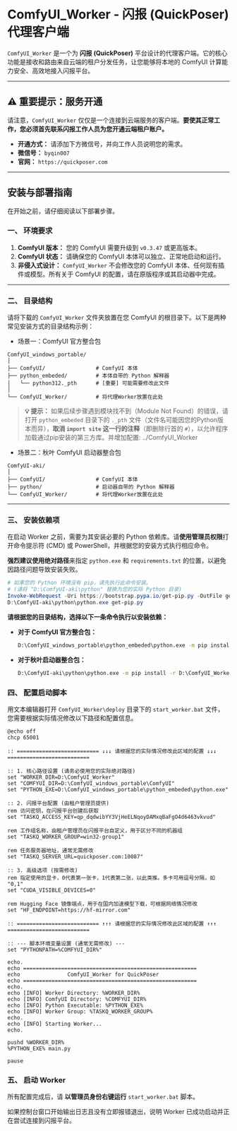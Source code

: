 # **ComfyUI\_Worker - 闪报 (QuickPoser) 代理客户端**

`ComfyUI_Worker` 是一个为 **闪报 (QuickPoser)** 平台设计的代理客户端。它的核心功能是接收和路由来自云端的租户分发任务，让您能够将本地的 ComfyUI 计算能力安全、高效地接入闪报平台。

-----

## **⚠️ 重要提示：服务开通**

请注意，`ComfyUI_Worker` 仅仅是一个连接到云端服务的客户端。**要使其正常工作，您必须首先联系闪报工作人员为您开通云端租户账户。**

  * **开通方式：** 请添加下方微信号，并向工作人员说明您的需求。
  * **微信号：** `byqin007`
  * **官网：** `https://quickposer.com`

-----

## **安装与部署指南**

在开始之前，请仔细阅读以下部署步骤。

### **一、 环境要求**

1.  **ComfyUI 版本：** 您的 ComfyUI 需要升级到 `v0.3.47` 或更高版本。
2.  **ComfyUI 状态：** 请确保您的 ComfyUI 本体可以独立、正常地启动和运行。
3.  **非侵入式设计：** `ComfyUI_Worker` 不会修改您的 ComfyUI 本体、任何现有插件或模型。所有关于 ComfyUI 的配置，请在原版程序或其启动器中完成。

-----

### **二、 目录结构**

请将下载的 `ComfyUI_Worker` 文件夹放置在您 ComfyUI 的根目录下。以下是两种常见安装方式的目录结构示例：

- 场景一：ComfyUI 官方整合包
```
ComfyUI_windows_portable/
│
├── ComfyUI/                # ComfyUI 本体
├── python_embeded/         # 本体自带的 Python 解释器
│   └── python312._pth      # [重要] 可能需要修改此文件
│
└── ComfyUI_Worker/         # 将代理Worker放置在此处
```

> **💡 提示：** 如果后续步骤遇到模块找不到（Module Not Found）的错误，请打开 `python_embeded` 目录下的 `._pth` 文件（文件名可能因您的Python版本而异），**取消 `import site` 这一行的注释**（即删除行首的 `#`），以允许程序加载通过pip安装的第三方库。并增加配置: ../ComfyUI_Worker

- 场景二：秋叶 ComfyUI 启动器整合包
```
ComfyUI-aki/
│
├── ComfyUI/                # ComfyUI 本体
├── python/                 # 启动器自带的 Python 解释器
└── ComfyUI_Worker/         # 将代理Worker放置在此处
```

-----

### **三、 安装依赖项**

在启动 Worker 之前，需要为其安装必要的 Python 依赖库。请**使用管理员权限**打开命令提示符 (CMD) 或 PowerShell，并根据您的安装方式执行相应命令。

**强烈建议使用绝对路径**来指定 `python.exe` 和 `requirements.txt` 的位置，以避免因路径问题导致安装失败。

```powershell
# 如果您的 Python 环境没有 pip，请先执行此命令安装。
# (请将 "D:\ComfyUI-aki\python" 替换为您的实际 Python 目录)
Invoke-WebRequest -Uri https://bootstrap.pypa.io/get-pip.py -OutFile get-pip.py
D:\ComfyUI-aki\python\python.exe get-pip.py
```

**请根据您的目录结构，选择以下一条命令执行以安装依赖：**

  * **对于 ComfyUI 官方整合包：**

    ```cmd
    D:\ComfyUI_windows_portable\python_embeded\python.exe -m pip install -r D:\ComfyUI_Worker\requirements.txt
    ```

  * **对于秋叶启动器整合包：**

    ```cmd
    D:\ComfyUI-aki\python\python.exe -m pip install -r D:\ComfyUI_Worker\requirements.txt
    ```

### **四、 配置启动脚本**

用文本编辑器打开 `ComfyUI_Worker\deploy` 目录下的 `start_worker.bat` 文件，您需要根据实际情况修改以下路径和配置信息。

```batch
@echo off
chcp 65001

:: ========================== ↓↓↓ 请根据您的实际情况修改此区域的配置 ↓↓↓ ==========================

:: 1. 核心路径设置 (请务必使用您的实际绝对路径)
set "WORKER_DIR=D:\ComfyUI_Worker"
set "COMFYUI_DIR=D:\ComfyUI_windows_portable\ComfyUI"
set "PYTHON_EXE=D:\ComfyUI_windows_portable\python_embeded\python.exe"

:: 2. 闪报平台配置 (由租户管理员提供)
rem 访问密钥，在闪报平台创建后获取
set "TASKQ_ACCESS_KEY=qp_dqdwibYY3VjHeELNqoyDAMxqBaFgO4d6463vkvud"

rem 工作组名称，由租户管理员在闪报平台自定义，用于区分不同的机器组
set "TASKQ_WORKER_GROUP=win32-group1"

rem 任务服务器地址，通常无需修改
set "TASKQ_SERVER_URL=quickposer.com:10087"

:: 3. 高级选项 (按需修改)
rem 指定使用的显卡，0代表第一张卡，1代表第二张，以此类推。多卡可用逗号分隔，如 "0,1"
set "CUDA_VISIBLE_DEVICES=0"

rem Hugging Face 镜像端点，用于在国内加速模型下载，可根据网络情况修改
set "HF_ENDPOINT=https://hf-mirror.com"

:: ========================== ↑↑↑ 请根据您的实际情况修改此区域的配置 ↑↑↑ ==========================

:: --- 脚本环境变量设置 (通常无需修改) ---
set "PYTHONPATH=%COMFYUI_DIR%"

echo.
echo =======================================================
echo               ComfyUI_Worker for QuickPoser
echo =======================================================
echo.
echo [INFO] Worker Directory: %WORKER_DIR%
echo [INFO] ComfyUI Directory: %COMFYUI_DIR%
echo [INFO] Python Executable: %PYTHON_EXE%
echo [INFO] Worker Group: %TASKQ_WORKER_GROUP%
echo.
echo [INFO] Starting Worker...
echo.

pushd %WORKER_DIR%
%PYTHON_EXE% main.py

pause
```

### **五、 启动 Worker**

所有配置完成后，请 **以管理员身份右键运行** `start_worker.bat` 脚本。

如果控制台窗口开始输出日志且没有立即报错退出，说明 Worker 已成功启动并正在尝试连接到闪报平台。